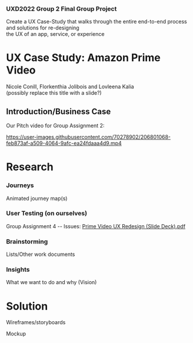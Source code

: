 ### UXD2022 Group 2 Final Group Project
Create a UX Case-Study that walks through the entire end-to-end process and solutions for re-designing      
the UX of an app, service, or experience


# UX Case Study: Amazon Prime Video
Nicole Conill, Florkenthia Jolibois and Lovleena Kalia       
(possibly replace this title with a slide?)

## Introduction/Business Case
Our Pitch video for Group Assignment 2:


https://user-images.githubusercontent.com/70278902/206801068-feb873af-a509-4064-9afc-ea24fdaaa4d9.mp4



# Research

### Journeys
Animated journey map(s)

### User Testing (on ourselves)
Group Assignment 4 -- Issues:
[Prime Video UX Redesign (Slide Deck).pdf](https://github.com/lakalia/UXD2022_Final_Project/files/10198503/Prime.Video.UX.Redesign.Slide.Deck.pdf)

### Brainstorming
Lists/Other work documents

### Insights
What we want to do and why (Vision)

# Solution

Wireframes/storyboards

Mockup

